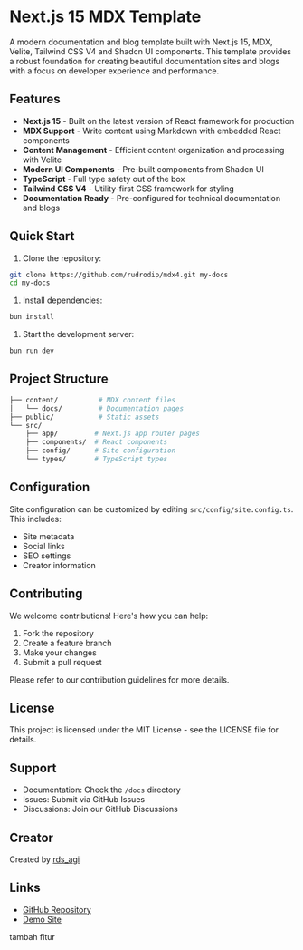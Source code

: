 # Next.js 15 MDX Template

A modern documentation and blog template built with Next.js 15, MDX, Velite, Tailwind CSS V4 and Shadcn UI components. This template provides a robust foundation for creating beautiful documentation sites and blogs with a focus on developer experience and performance.

## Features

- **Next.js 15** - Built on the latest version of React framework for production
- **MDX Support** - Write content using Markdown with embedded React components
- **Content Management** - Efficient content organization and processing with Velite
- **Modern UI Components** - Pre-built components from Shadcn UI
- **TypeScript** - Full type safety out of the box
- **Tailwind CSS V4** - Utility-first CSS framework for styling
- **Documentation Ready** - Pre-configured for technical documentation and blogs

## Quick Start

1. Clone the repository:

```bash
git clone https://github.com/rudrodip/mdx4.git my-docs
cd my-docs
```

1. Install dependencies:

```bash
bun install
```

1. Start the development server:

```bash
bun run dev
```

## Project Structure

```bash
├── content/          # MDX content files
│   └── docs/         # Documentation pages
├── public/           # Static assets
└── src/
    ├── app/         # Next.js app router pages
    ├── components/  # React components
    ├── config/      # Site configuration
    └── types/       # TypeScript types
```

## Configuration

Site configuration can be customized by editing `src/config/site.config.ts`. This includes:

- Site metadata
- Social links
- SEO settings
- Creator information

## Contributing

We welcome contributions! Here's how you can help:

1. Fork the repository
2. Create a feature branch
3. Make your changes
4. Submit a pull request

Please refer to our contribution guidelines for more details.

## License

This project is licensed under the MIT License - see the LICENSE file for details.

## Support

- Documentation: Check the `/docs` directory
- Issues: Submit via GitHub Issues
- Discussions: Join our GitHub Discussions

## Creator

Created by [rds_agi](https://rdsx.dev)

## Links

- [GitHub Repository](https://github.com/rudrodip/mdx4)
- [Demo Site](https://mdx4.rdsx.dev)


tambah fitur
